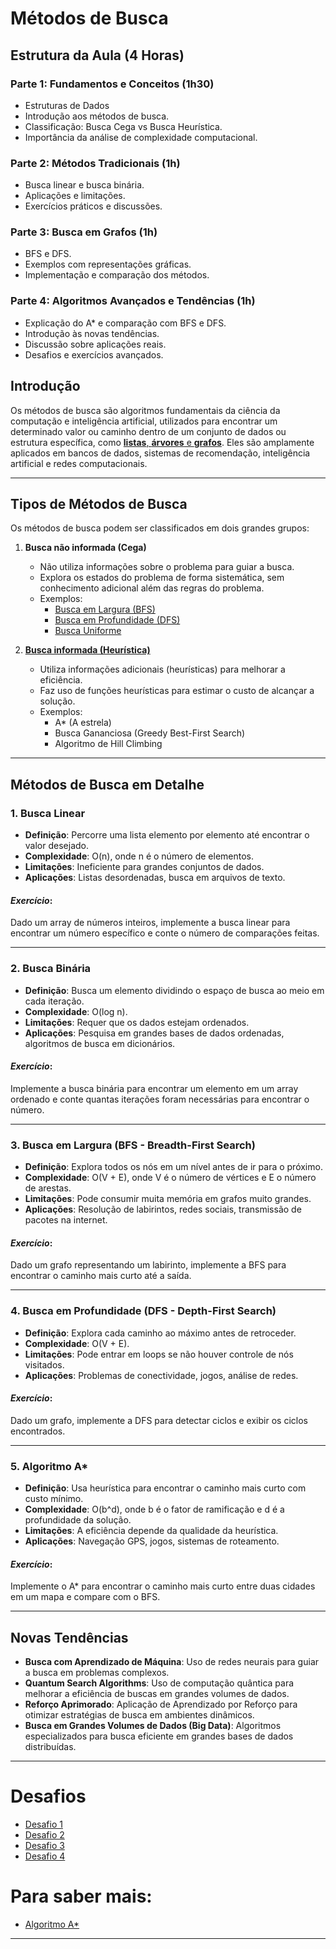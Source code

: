 # Métodos de Busca

## Estrutura da Aula (4 Horas)

### Parte 1: Fundamentos e Conceitos (1h30)
- Estruturas de Dados
- Introdução aos métodos de busca.
- Classificação: Busca Cega vs Busca Heurística.
- Importância da análise de complexidade computacional.

### Parte 2: Métodos Tradicionais (1h)
- Busca linear e busca binária.
- Aplicações e limitações.
- Exercícios práticos e discussões.

### Parte 3: Busca em Grafos (1h)
- BFS e DFS.
- Exemplos com representações gráficas.
- Implementação e comparação dos métodos.

### Parte 4: Algoritmos Avançados e Tendências (1h)
- Explicação do A* e comparação com BFS e DFS.
- Introdução às novas tendências.
- Discussão sobre aplicações reais.
- Desafios e exercícios avançados.


## Introdução
Os métodos de busca são algoritmos fundamentais da ciência da computação e inteligência artificial, utilizados para encontrar um determinado valor ou caminho dentro de um conjunto de dados ou estrutura específica, como [**listas**, **árvores** e **grafos**](Topico_2%20-%20EstruturaDados.md). Eles são amplamente aplicados em bancos de dados, sistemas de recomendação, inteligência artificial e redes computacionais.

---

## Tipos de Métodos de Busca
Os métodos de busca podem ser classificados em dois grandes grupos:

1. **Busca não informada (Cega)**
   - Não utiliza informações sobre o problema para guiar a busca.
   - Explora os estados do problema de forma sistemática, sem conhecimento adicional além das regras do problema.
   - Exemplos: 
     - [Busca em Largura (BFS)](Topico_2%20-%20BFS.md)
     - [Busca em Profundidade (DFS)](./Topico_2%20-%20DFS.md)
     - [Busca Uniforme](./Topico_2%20-%20BuscaUniforme.md)


2. [**Busca informada (Heurística)**](./busca_heuristica.md)
   - Utiliza informações adicionais (heurísticas) para melhorar a eficiência.
   - Faz uso de funções heurísticas para estimar o custo de alcançar a solução.
   - Exemplos:
     - A* (A estrela)
     - Busca Gananciosa (Greedy Best-First Search)
     - Algoritmo de Hill Climbing

---

## Métodos de Busca em Detalhe

### 1. Busca Linear
- **Definição**: Percorre uma lista elemento por elemento até encontrar o valor desejado.
- **Complexidade**: O(n), onde n é o número de elementos.
- **Limitações**: Ineficiente para grandes conjuntos de dados.
- **Aplicações**: Listas desordenadas, busca em arquivos de texto.

#### *Exercício*:
Dado um array de números inteiros, implemente a busca linear para encontrar um número específico e conte o número de comparações feitas.

---

### 2. Busca Binária
- **Definição**: Busca um elemento dividindo o espaço de busca ao meio em cada iteração.
- **Complexidade**: O(log n).
- **Limitações**: Requer que os dados estejam ordenados.
- **Aplicações**: Pesquisa em grandes bases de dados ordenadas, algoritmos de busca em dicionários.

####  *Exercício*:
Implemente a busca binária para encontrar um elemento em um array ordenado e conte quantas iterações foram necessárias para encontrar o número.

---

### 3. Busca em Largura (BFS - Breadth-First Search)
- **Definição**: Explora todos os nós em um nível antes de ir para o próximo.
- **Complexidade**: O(V + E), onde V é o número de vértices e E o número de arestas.
- **Limitações**: Pode consumir muita memória em grafos muito grandes.
- **Aplicações**: Resolução de labirintos, redes sociais, transmissão de pacotes na internet.

####  *Exercício*:
Dado um grafo representando um labirinto, implemente a BFS para encontrar o caminho mais curto até a saída.

---

### 4. Busca em Profundidade (DFS - Depth-First Search)
- **Definição**: Explora cada caminho ao máximo antes de retroceder.
- **Complexidade**: O(V + E).
- **Limitações**: Pode entrar em loops se não houver controle de nós visitados.
- **Aplicações**: Problemas de conectividade, jogos, análise de redes.

####  *Exercício*:
Dado um grafo, implemente a DFS para detectar ciclos e exibir os ciclos encontrados.

---

### 5. Algoritmo A*
- **Definição**: Usa heurística para encontrar o caminho mais curto com custo mínimo.
- **Complexidade**: O(b^d), onde b é o fator de ramificação e d é a profundidade da solução.
- **Limitações**: A eficiência depende da qualidade da heurística.
- **Aplicações**: Navegação GPS, jogos, sistemas de roteamento.

####  *Exercício*:
Implemente o A* para encontrar o caminho mais curto entre duas cidades em um mapa e compare com o BFS.

---

## Novas Tendências
- **Busca com Aprendizado de Máquina**: Uso de redes neurais para guiar a busca em problemas complexos.
- **Quantum Search Algorithms**: Uso de computação quântica para melhorar a eficiência de buscas em grandes volumes de dados.
- **Reforço Aprimorado**: Aplicação de Aprendizado por Reforço para otimizar estratégias de busca em ambientes dinâmicos.
- **Busca em Grandes Volumes de Dados (Big Data)**: Algoritmos especializados para busca eficiente em grandes bases de dados distribuídas.

---




# Desafios

- [Desafio 1](./desafio_1.md)
- [Desafio 2](./desafio_2.md)
- [Desafio 3](./desafio_3.md)
- [Desafio 4](./desafio_4.md)




# Para saber mais:

- [Algoritmo A*](https://www.datacamp.com/pt/tutorial/a-star-algorithm)
---